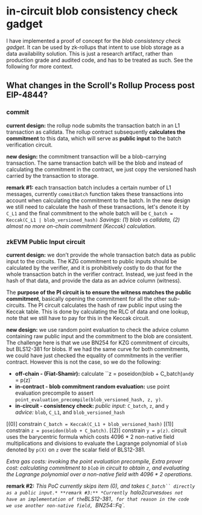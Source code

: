 # in-circuit blob consistency check gadget

I have implemented a proof of concept for the *blob consistency check gadget*. It can be used by zk-rollups that intent to use blob storage as a data availability solution. This is just a research artifact, rather than production grade and audited code, and has to be treated as such. See the following for more context.

## What changes in the Scroll's Rollup Process post EIP-4844?

### commit

**current design:** the rollup node submits the transaction batch in an L1 transaction as calldata. The rollup contract subsequently **calculates the commitment** to this data, which will serve as **public input** to the batch verification circuit.

**new design:** the commitment transaction will be a blob-carrying transaction. The same transaction batch will be the blob and instead of calculating the commitment in the contract, we just copy the versioned hash carried by the transaction to storage.

**remark #1:** each transaction batch includes a certain number of L1 messages, currently `commitBatch` function takes these transactions into account when calculating the commitment to the batch. In the new design we still need to calculate the hash of these transactions, let's denote it by `C_L1` and the final commitment to the whole batch will be `C_batch = Keccak(C_L1 | blob_versioned_hash)`
*Savings: (1) blob vs calldata, (2) almost no more on-chain commitment (Keccak) calculation.*

### zkEVM Public Input circuit

**current design:** we don’t provide the whole transaction batch data as public input to the circuits. The KZG commitment to public inputs should be calculated by the verifier, and it is prohibitively costly to do that for the whole transaction batch in the verifier contract. Instead, we just feed in the hash of that data, and provide the data as an advice column (witness). 

The **purpose of the PI circuit is to ensure the witness matches the public commitment**, basically opening the commitment for all the other sub-circuits. The PI circuit calculates the hash of raw public input using the Keccak table. This is done by calculating the RLC of data and one lookup, note that we still have to pay for this in the Keccak circuit.

**new design:** we use random point evaluation to check the advice column containing raw public input and the commitment to the blob are consistent. The challenge here is that we use BN254 for KZG commitment of circuits, but BLS12-381 for blobs. If we had the same curve for both commitments, we could have just checked the equality of commitments in the verifier contract. However this is not the case, so we do the following:

- **off-chain - (Fiat-Shamir):** calculate ``z = poseidon(blob + C_batch)` and `y = p(z)`
- **in-contract - blob commitment random evaluation:** use point evaluation precompile to assert `point_evaluation_precompile(blob_versioned_hash, z, y)`.
- **in-circuit - consistency check:** 
*public input:* `C_batch`, `z`, and `y`  
*advice:* `blob`, `C_L1`, and `blob_versioned_hash` 

[(0)] constrain `C_batch = Keccak(C_L1 + blob_versioned_hash)`
[(1)] constrain `z = poseidon(blob + C_batch)`. 
[(2)] constrain `y = p(z)`. circuit uses the barycentric formula which costs 4096 * 2 non-native field multiplications and divisions to evaluate the Lagrange polynomial of `blob` denoted by `p(X)` on `z` over the scalar field of BLS12-381.

*Extra gas costs: invoking the point evaluation precompile, 
Extra prover cost: calculating commitment to `blob` in circuit to obtain `z`, and evaluating the Lagrange polynomial over a non-native field with 4096 * 2 operations.*

**remark #2:** *This PoC currently skips item (0), and takes `C_batch`` directly as a public input.*
**remark #3:** *Currently `halo2curves` does not have an implementation of the `BLS12-381`, for that reason in the code we use another non-native field, `BN254::Fq`.*
